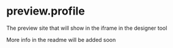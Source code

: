 # preview.profile
The preview site that will show in the iframe in the designer tool

More info in the readme will be added soon
